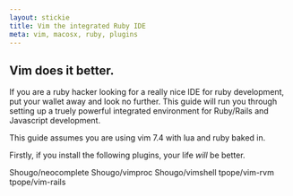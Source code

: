```yaml
---
layout: stickie
title: Vim the integrated Ruby IDE
meta: vim, macosx, ruby, plugins
---
```


## Vim does it better.

If you are a ruby hacker looking for a really nice IDE for ruby development, put your wallet away and look no further. This guide will run you through setting up a truely powerful integrated environment for Ruby/Rails and Javascript development.

This guide assumes you are using vim 7.4 with lua and ruby baked in.

Firstly, if you install the following plugins, your life *will* be better.

Shougo/neocomplete
Shougo/vimproc
Shougo/vimshell
tpope/vim-rvm
tpope/vim-rails
